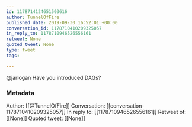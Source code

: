 ```yaml
---
id: 1178714124651503616
author: TunnelOfFire
published_date: 2019-09-30 16:52:01 +00:00
conversation_id: 1178710410209325057
in_reply_to: 1178710946526556161
retweet: None
quoted_tweet: None
type: tweet
tags:

---
```


@jarlogan Have you introduced DAGs?

### Metadata

Author: [[@TunnelOfFire]]
Conversation: [[conversation-1178710410209325057]]
In reply to: [[1178710946526556161]]
Retweet of: [[None]]
Quoted tweet: [[None]]
